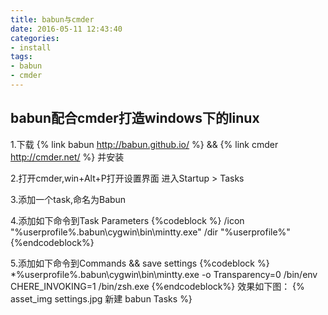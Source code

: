 ```yaml
---
title: babun与cmder
date: 2016-05-11 12:43:40
categories:
- install
tags:
- babun
- cmder
---
```

## babun配合cmder打造windows下的linux

1.下载 {% link babun http://babun.github.io/ %} && {% link cmder http://cmder.net/ %} 并安装

2.打开cmder,win+Alt+P打开设置界面 进入Startup > Tasks

3.添加一个task,命名为Babun

4.添加如下命令到Task Parameters
{%codeblock %}
/icon "%userprofile%\.babun\cygwin\bin\mintty.exe" /dir "%userprofile%"
{%endcodeblock%}

5.添加如下命令到Commands && save settings
{%codeblock %}
*%userprofile%\.babun\cygwin\bin\mintty.exe -o Transparency=0 /bin/env CHERE_INVOKING=1 /bin/zsh.exe
{%endcodeblock%}
效果如下图：
{% asset_img settings.jpg 新建 babun Tasks %}


